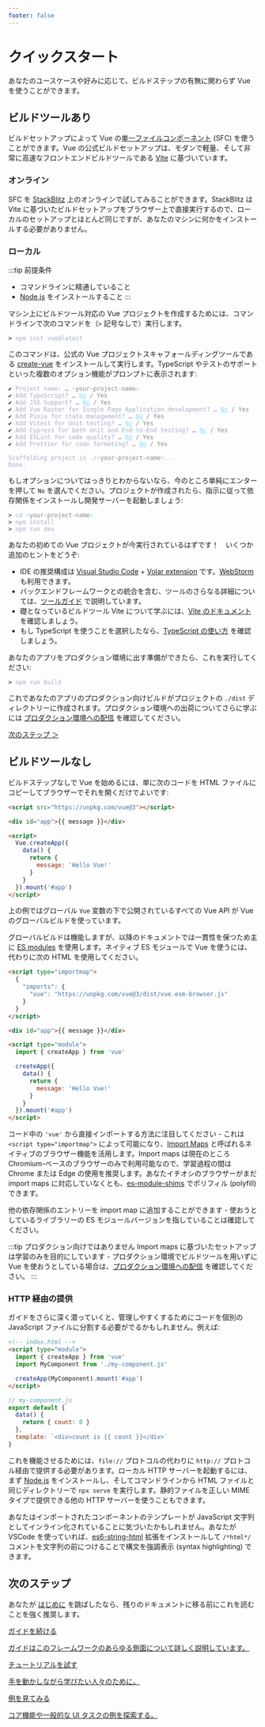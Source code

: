 ```yaml
---
footer: false
---
```


# クイックスタート

あなたのユースケースや好みに応じて、ビルドステップの有無に関わらず Vue を使うことができます。

## ビルドツールあり

ビルドセットアップによって Vue の[単一ファイルコンポーネント](/guide/scaling-up/sfc) (SFC) を使うことができます。Vue の公式ビルドセットアップは、モダンで軽量、そして非常に高速なフロントエンドビルドツールである [Vite](https://vitejs.dev) に基づいています。

### オンライン

SFC を [StackBlitz](https://vite.new/vue) 上のオンラインで試してみることができます。StackBlitz は Vite に基づいたビルドセットアップをブラウザー上で直接実行するので、ローカルのセットアップとほとんど同じですが、あなたのマシンに何かをインストールする必要がありません。

### ローカル

:::tip 前提条件

- コマンドラインに精通していること
- [Node.js](https://nodejs.org/) をインストールすること
  :::

マシン上にビルドツール対応の Vue プロジェクトを作成するためには、コマンドラインで次のコマンドを（`>` 記号なしで）実行します。

<div class="language-sh"><pre><code><span class="line"><span style="color:var(--vt-c-green);">&gt;</span> <span style="color:#A6ACCD;">npm init vue@latest</span></span></code></pre></div>

このコマンドは、公式の Vue プロジェクトスキャフォールディングツールである [create-vue](https://github.com/vuejs/create-vue) をインストールして実行します。TypeScript やテストのサポートといった複数のオプション機能がプロンプトに表示されます:

<div class="language-sh"><pre><code><span style="color:var(--vt-c-green);">✔</span> <span style="color:#A6ACCD;">Project name: <span style="color:#888;">… <span style="color:#89DDFF;">&lt;</span><span style="color:#888;">your-project-name</span><span style="color:#89DDFF;">&gt;</span></span></span>
<span style="color:var(--vt-c-green);">✔</span> <span style="color:#A6ACCD;">Add TypeScript? <span style="color:#888;">… <span style="color:#89DDFF;text-decoration:underline">No</span> / Yes</span></span>
<span style="color:var(--vt-c-green);">✔</span> <span style="color:#A6ACCD;">Add JSX Support? <span style="color:#888;">… <span style="color:#89DDFF;text-decoration:underline">No</span> / Yes</span></span>
<span style="color:var(--vt-c-green);">✔</span> <span style="color:#A6ACCD;">Add Vue Router for Single Page Application development? <span style="color:#888;">… <span style="color:#89DDFF;text-decoration:underline">No</span> / Yes</span></span>
<span style="color:var(--vt-c-green);">✔</span> <span style="color:#A6ACCD;">Add Pinia for state management? <span style="color:#888;">… <span style="color:#89DDFF;text-decoration:underline">No</span> / Yes</span></span>
<span style="color:var(--vt-c-green);">✔</span> <span style="color:#A6ACCD;">Add Vitest for Unit testing? <span style="color:#888;">… <span style="color:#89DDFF;text-decoration:underline">No</span> / Yes</span></span>
<span style="color:var(--vt-c-green);">✔</span> <span style="color:#A6ACCD;">Add Cypress for both Unit and End-to-End testing? <span style="color:#888;">… <span style="color:#89DDFF;text-decoration:underline">No</span> / Yes</span></span>
<span style="color:var(--vt-c-green);">✔</span> <span style="color:#A6ACCD;">Add ESLint for code quality? <span style="color:#888;">… <span style="color:#89DDFF;text-decoration:underline">No</span> / Yes</span></span>
<span style="color:var(--vt-c-green);">✔</span> <span style="color:#A6ACCD;">Add Prettier for code formating? <span style="color:#888;">… <span style="color:#89DDFF;text-decoration:underline">No</span> / Yes</span></span>
<span></span>
<span style="color:#A6ACCD;">Scaffolding project in ./<span style="color:#89DDFF;">&lt;</span><span style="color:#888;">your-project-name</span><span style="color:#89DDFF;">&gt;</span>...</span>
<span style="color:#A6ACCD;">Done.</span></code></pre></div>

もしオプションについてはっきりとわからないなら、今のところ単純にエンターを押して `No` を選んでください。プロジェクトが作成されたら、指示に従って依存関係をインストールし開発サーバーを起動しましょう:

<div class="language-sh"><pre><code><span class="line"><span style="color:var(--vt-c-green);">&gt; </span><span style="color:#A6ACCD;">cd</span><span style="color:#A6ACCD;"> </span><span style="color:#89DDFF;">&lt;</span><span style="color:#888;">your-project-name</span><span style="color:#89DDFF;">&gt;</span></span>
<span class="line"><span style="color:var(--vt-c-green);">&gt; </span><span style="color:#A6ACCD;">npm install</span></span>
<span class="line"><span style="color:var(--vt-c-green);">&gt; </span><span style="color:#A6ACCD;">npm run dev</span></span>
<span class="line"></span></code></pre></div>

あなたの初めての Vue プロジェクトが今実行されているはずです！　いくつか追加のヒントをどうぞ:

- IDE の推奨構成は [Visual Studio Code](https://code.visualstudio.com/) + [Volar extension](https://marketplace.visualstudio.com/items?itemName=johnsoncodehk.volar) です。[WebStorm](https://www.jetbrains.com/webstorm/) も利用できます。
- バックエンドフレームワークとの統合を含む、ツールのさらなる詳細については、[ツールガイド](/guide/scaling-up/tooling.html) で説明しています。
- 礎となっているビルドツール Vite について学ぶには、[Vite のドキュメント](https://vitejs.dev/) を確認しましょう。
- もし TypeScript を使うことを選択したなら、[TypeScript の使い方](typescript/overview.html) を確認しましょう。

あなたのアプリをプロダクション環境に出す準備ができたら、これを実行してください:

<div class="language-sh"><pre><code><span class="line"><span style="color:var(--vt-c-green);">&gt; </span><span style="color:#A6ACCD;">npm run build</span></span>
<span class="line"></span></code></pre></div>

これであなたのアプリのプロダクション向けビルドがプロジェクトの `./dist` ディレクトリーに作成されます。プロダクション環境への出荷についてさらに学ぶには [プロダクション環境への配信](/guide/best-practices/production-deployment.html) を確認してください。

[次のステップ ＞](#次のステップ)

## ビルドツールなし

ビルドステップなしで Vue を始めるには、単に次のコードを HTML ファイルにコピーしてブラウザーでそれを開くだけでよいです:

```html
<script src="https://unpkg.com/vue@3"></script>

<div id="app">{{ message }}</div>

<script>
  Vue.createApp({
    data() {
      return {
        message: 'Hello Vue!'
      }
    }
  }).mount('#app')
</script>
```

上の例ではグローバル `Vue` 変数の下で公開されているすべての Vue API が Vue のグローバルビルドを使っています。

グローバルビルドは機能しますが、以降のドキュメントでは一貫性を保つため主に [ES modules](https://developer.mozilla.org/docs/Web/JavaScript/Guide/Modules) を使用します。ネイティブ ES モジュールで Vue を使うには、代わりに次の HTML を使用してください。

```html
<script type="importmap">
  {
    "imports": {
      "vue": "https://unpkg.com/vue@3/dist/vue.esm-browser.js"
    }
  }
</script>

<div id="app">{{ message }}</div>

<script type="module">
  import { createApp } from 'vue'

  createApp({
    data() {
      return {
        message: 'Hello Vue!'
      }
    }
  }).mount('#app')
</script>
```

コード中の `'vue'` から直接インポートする方法に注目してください - これは `<script type="importmap">` によって可能になり、[Import Maps](https://caniuse.com/import-maps) と呼ばれるネイティブのブラウザー機能を活用します。Import maps は現在のところ Chromium-ベースのブラウザーのみで利用可能なので、学習過程の間は Chrome または Edge の使用を推奨します。あなたイチオシのブラウザーがまだ import maps に対応していなくとも、[es-module-shims](https://github.com/guybedford/es-module-shims) でポリフィル (polyfill) できます。

他の依存関係のエントリーを import map に追加することができます - 使おうとしているライブラリーの ES モジュールバージョンを指していることは確認してください。

:::tip プロダクション向けではありません
Import maps に基づいたセットアップは学習のみを目的にしています - プロダクション環境でビルドツールを用いずに Vue を使おうとしている場合は、[プロダクション環境への配信](/guide/best-practices/production-deployment.html#without-build-tools) を確認してください。
:::

### HTTP 経由の提供

ガイドをさらに深く潜っていくと、管理しやすくするためにコードを個別の JavaScript ファイルに分割する必要がでるかもしれません。例えば:

```html
<!-- index.html -->
<script type="module">
  import { createApp } from 'vue'
  import MyComponent from './my-component.js'

  createApp(MyComponent).mount('#app')
</script>
```

```js
// my-component.js
export default {
  data() {
    return { count: 0 }
  },
  template: `<div>count is {{ count }}</div>`
}
```

これを機能させるためには、`file://` プロトコルの代わりに `http://` プロトコル経由で提供する必要があります。ローカル HTTP サーバーを起動するには、まず [Node.js](https://nodejs.org/) をインストールし、そしてコマンドラインから HTML ファイルと同じディレクトリーで `npx serve` を実行します。静的ファイルを正しい MIME タイプで提供できる他の HTTP サーバーを使うこともできます。

あなたはインポートされたコンポーネントのテンプレートが JavaScript 文字列としてインライン化されていることに気づいたかもしれません。あなたが VSCode を使っていれば、[es6-string-html](https://marketplace.visualstudio.com/items?itemName=Tobermory.es6-string-html) 拡張をインストールして `/*html*/` コメントを文字列の前につけることで構文を強調表示 (syntax highlighting) できます。

## 次のステップ

あなたが [はじめに](/guide/introduction) を跳ばしたなら、残りのドキュメントに移る前にこれを読むことを強く推奨します。

<div class="vt-box-container next-steps">
  <a class="vt-box" href="/guide/essentials/application.html">
    <p class="next-steps-link">ガイドを続ける</p>
    <p class="next-steps-caption">ガイドはこのフレームワークのあらゆる側面について詳しく説明しています。</p>
  </a>
  <a class="vt-box" href="/tutorial/">
    <p class="next-steps-link">チュートリアルを試す</p>
    <p class="next-steps-caption">手を動かしながら学びたい人々のために。</p>
  </a>
  <a class="vt-box" href="/examples/">
    <p class="next-steps-link">例を見てみる</p>
    <p class="next-steps-caption">コア機能や一般的な UI タスクの例を探索する。</p>
  </a>
</div>
